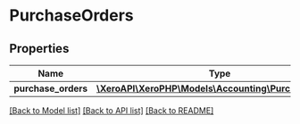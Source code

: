 # PurchaseOrders

## Properties
Name | Type | Description | Notes
------------ | ------------- | ------------- | -------------
**purchase_orders** | [**\XeroAPI\XeroPHP\Models\Accounting\PurchaseOrder[]**](PurchaseOrder.md) |  | [optional] 

[[Back to Model list]](../README.md#documentation-for-models) [[Back to API list]](../README.md#documentation-for-api-endpoints) [[Back to README]](../README.md)


